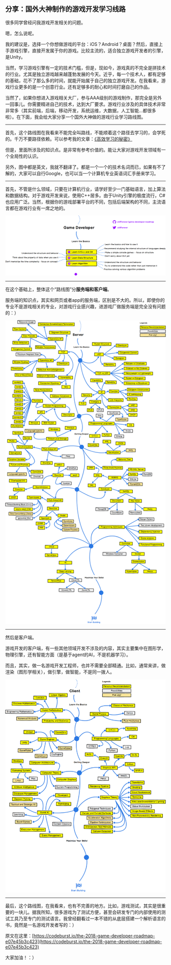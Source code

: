 ## 分享：国外大神制作的游戏开发学习线路

很多同学曾经问我游戏开发相关的问题。

嗯，怎么说呢。

我的建议是，选择一个你想做游戏的平台：iOS？Android？桌面？然后，直接上手游戏引擎，直接开发属于你的游戏。比较主流的，适合独立游戏开发者的引擎，是Unity。

当然，学习游戏引擎有一定的技术门槛，但是，现如今，游戏真的不完全是拼技术的行业。尤其是独立游戏越来越蓬勃发展的今天。近乎，每一个技术人，都有足够的基础，花不了那么多的时间，就能开始属于自己的独立游戏开发。在我看来，游戏行业更多的是一个创意行业。还有足够多的耐心和时间打磨自己的作品。

当然了，如果你想进入游戏相关大厂，参与AAA级别的游戏制作，那完全是另外一回事儿。你需要精进自己的技术，达到大厂要求。游戏行业涉及的具体技术非常非常多（其实前端，后端，移动开发，系统运维，大数据，人工智能...都很多啦）。在下面，我会给大家分享一个国外大神做的游戏行业学习路线图。

---

首先，这个路线图在我看来不能完全叫路线，不能顺着这个路径去学习的，会学死的。千万不要路径依赖。可以参考我的文章：[《高效学习的秘密》](../../2018/2018-04-18/)

但是，里面所涉及的知识点。是非常有参考价值的。能让大家对游戏开发领域有一个全局性的认识。

另外，图中都是英文，我就不翻译了。都是一个一个的技术名词而已，如果有不了解的，大家可以自行Google，也可以当一个计算机专业英语词汇手册来学习。

---

首先，不管是什么领域，只要在计算机行业，请学好至少一门基础语言，加上算法和数据结构。对于游戏开发来说，使用C++居多。由于Unity引擎的极度流行，C#也应用广泛。当然，根据你的游戏部署平台的不同，包括后端架构的不同，主流语言都在游戏行业有一席之地的。

![basic](basic.png)

---

在这个基础上，整体这个“路线图”分**服务端和客户端**。

服务端的知识点，其实和网页或者app的服务端，区别是不大的。所以，即使你的专业不是游戏相关的专业，对游戏行业感兴趣，进游戏厂做服务端是完全没有问题的：）

![server](server.png)

---

然后是客户端。

游戏开发的客户端，有一些其他领域开发不涉及的内容，其实主要集中在图形学，物理引擎，还有智能方面（是基于agent的AI，不是机器学习）。

而且，其实，做一名游戏开发工程师，也并不需要全部精通。比如，通常来讲，做渲染（图形学相关），做引擎，做智能，不是同一拨人。

![client](client.png)

---

最后，这个路线图，在我看来，也有不完善的地方。比如，游戏测试，其实是很重要的一块儿。据我所知，很多游戏为了测试方便，甚至会研发专门的内部使用的测试工具乃至专门的测试语言。我曾经翻看过一本不错的从底层搭建一个解析语言的书，竟然是一名游戏开发者写的：）

原文在这里：[https://codeburst.io/the-2018-game-developer-roadmap-e07e45b3c423](https://codeburst.io/the-2018-game-developer-roadmap-e07e45b3c423)

大家加油！：）